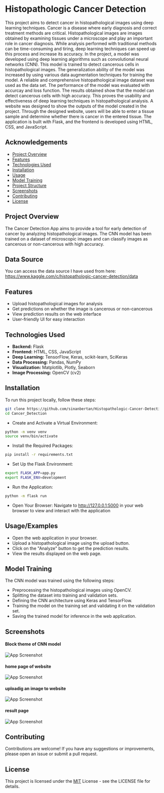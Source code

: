 
# Histopathologic Cancer Detection

This project aims to detect cancer in histopathological images using deep learning techniques. Cancer is a disease where early diagnosis and correct treatment methods are critical. Histopathological images are images obtained by examining tissues under a microscope and play an important role in cancer diagnosis. While analysis performed with traditional methods can be time-consuming and tiring, deep learning techniques can speed up this process and increase its accuracy.
In the project, a model was developed using deep learning algorithms such as convolutional neural networks (CNN). This model is trained to detect cancerous cells in histopathological images. The generalization ability of the model was increased by using various data augmentation techniques for training the model. A reliable and comprehensive histopathological image dataset was used as the data set.
The performance of the model was evaluated with accurcay and loss function. The results obtained show that the model can detect cancerous cells with high accuracy. This proves the usability and effectiveness of deep learning techniques in histopathological analysis.
A website was designed to show the outputs of the model created in the project. Through the designed website, users will be able to enter a tissue sample and determine whether there is cancer in the entered tissue. The application is built with Flask, and the frontend is developed using HTML, CSS, and JavaScript.
## Acknowledgements

- [Project Overview](#project-overview)
- [Features](#features)
- [Technologies Used](#technologies-used)
- [Installation](#installation)
- [Usage](#usage)
- [Model Training](#model-training)
- [Project Structure](#project-structure)
- [Screenshots](#screenshots)
- [Contributing](#contributing)
- [License](#license)
## Project Overview

The Cancer Detection App aims to provide a tool for early detection of cancer by analyzing histopathological images. The CNN model has been trained on a dataset of microscopic images and can classify images as cancerous or non-cancerous with high accuracy.
## Data Source
You can access the data source I have used from here:
https://www.kaggle.com/c/histopathologic-cancer-detection/data
## Features

- Upload histopathological images for analysis
- Get predictions on whether the image is cancerous or non-cancerous
- View prediction results on the web interface
- User-friendly UI for easy interaction

## Technologies Used

- **Backend:** Flask
- **Frontend:** HTML, CSS, JavaScript
- **Deep Learning:** TensorFlow, Keras, scikit-learn, SciKeras
- **Data Processing:** Pandas, NumPy
- **Visualization:** Matplotlib, Plotly, Seaborn
- **Image Processing:** OpenCV (cv2)
## Installation

To run this project locally, follow these steps:

```sh
git clone https://github.com/sinanbertan/Histopathologic-Cancer-Detection-App.git
cd Cancer_Detection
```
* Create and Activate a Virtual Environment:

```sh
python -m venv venv
source venv/bin/activate
```
* Install the Required Packages:
```sh
pip install -r requirements.txt
````

* Set Up the Flask Environment:
```sh
export FLASK_APP=app.py
export FLASK_ENV=development
````
* Run the Application:
```sh
python -m flask run
````
* Open Your Browser:
Navigate to http://127.0.0.1:5000 in your web browser to view and interact with the application
## Usage/Examples

* Open the web application in your browser.
* Upload a histopathological image using the upload button.
* Click on the "Analyze" button to get the prediction results.
* View the results displayed on the web page.



## Model Training

The CNN model was trained using the following steps:

*  Preprocessing the histopathological images using OpenCV.
* Splitting the dataset into training and validation sets.
* Defining the CNN architecture using Keras and TensorFlow.
* Training the model on the training set and validating it on the validation set.
* Saving the trained model for inference in the web application.
## Screenshots

#### Block theme of CNN model
![App Screenshot](https://github.com/sinanbertan/Histopathologic-Cancer-Detection-App/blob/main/Cancer_Detection/static/assets/Cnn.drawio.png)

#### home page of website
![App Screenshot](https://github.com/sinanbertan/Histopathologic-Cancer-Detection-App/blob/main/Cancer_Detection/static/assets/home.png)

#### uploadig an image to website
![App Screenshot](https://github.com/sinanbertan/Histopathologic-Cancer-Detection-App/blob/main/Cancer_Detection/static/assets/home1.png)

#### result page 
![App Screenshot](https://github.com/sinanbertan/Histopathologic-Cancer-Detection-App/blob/main/Cancer_Detection/static/assets/result.png)

## Contributing

Contributions are welcome! If you have any suggestions or improvements, please open an issue or submit a pull request.
## License

This project is licensed under the [MIT](https://choosealicense.com/licenses/mit/) License - see the LICENSE file for details.



